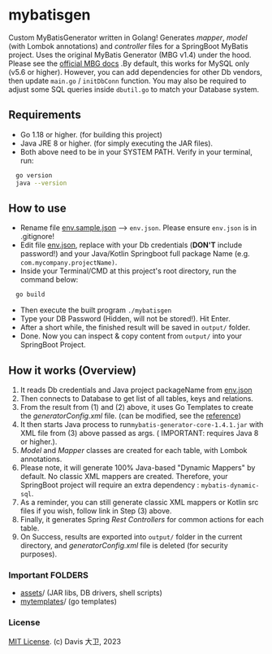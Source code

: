 # mybatisgen

Custom MyBatisGenerator written in Golang! 
Generates _mapper_, _model_ (with Lombok annotations) and _controller_ files for a SpringBoot MyBatis project. Uses the
original MyBatis Generator (MBG v1.4) under the hood. Please see
the  [official MBG docs](https://mybatis.org/generator/) .By default, this works for MySQL only (v5.6 or higher).
However, you can add dependencies for other Db vendors, then update `main.go`  / `initDbConn` function. You may also be
required to adjust some SQL queries inside `dbutil.go` to match your Database system.

## Requirements

- Go 1.18 or higher. (for building this project)
- Java JRE 8 or higher. (for simply executing the JAR files).
- Both above need to be in your SYSTEM PATH. Verify in your terminal, run:

```bash
  go version
  java --version
```

## How to use

- Rename file [env.sample.json](env.sample.json) --> `env.json`. Please ensure `env.json` is in .gitignore!
- Edit file [env.json](env.json), replace with your Db credentials (**DON'T** include password!) and your Java/Kotlin
  Springboot full package Name (e.g. `com.mycompany.projectName)`.
- Inside your Terminal/CMD at this project's root directory, run the command below:

```bash
  go build
```

- Then execute the built program `./mybatisgen`
- Type your DB Password (Hidden, will not be stored!). Hit Enter.
- After a short while, the finished result will be saved in `output/` folder.
- Done. Now you can inspect & copy content from `output/` into your SpringBoot Project. 

## How it works (Overview)

1. It reads Db credentials and Java project packageName from [env.json](env.json)
2. Then connects to Database to get list of all tables, keys and relations.
3. From the result from (1) and (2) above, it uses Go Templates to create the *generatorConfig.xml* file. (can be
   modified, see the [reference](https://mybatis.org/generator/configreference/xmlconfig.html))
4. It then starts Java process to run`mybatis-generator-core-1.4.1.jar` with XML file from (3) above passed as args.  (
   IMPORTANT: requires Java 8 or higher.).
5. *Model* and *Mapper* classes are created for each table, with Lombok annotations.
6. Please note, it will generate 100% Java-based "Dynamic Mappers" by default. No classic XML mappers are created.
   Therefore, your SpringBoot project will require an extra dependency : `mybatis-dynamic-sql`.
7. As a reminder, you can still generate classic XML mappers or Kotlin src files if you wish, follow link in Step (3) above.
8. Finally, it generates Spring _Rest Controllers_ for common actions for each table.
9. On Success, results are exported into `output/` folder in the current directory, and *generatorConfig.xml* file is
   deleted (for security purposes).

### Important FOLDERS

- [assets](assets)/ (JAR libs, DB drivers, shell scripts)
- [mytemplates](mytemplates)/ (go templates)

### License

[MIT License](LICENSE). (c) Davis 大卫, 2023
